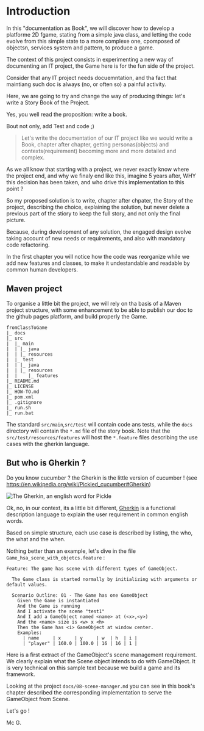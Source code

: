 # Introduction

In this "documentation as Book", we will discover how to develop a platforme 2D fgame, stating from a simple java class, and letting  the code evolve from this simple state to a more complexe one, cpomposed of objectsn, services system and pattern, to produce a game.

The context of this project consists in experimenting a new way of documenting an IT project, the Game here is for the fun side of the project.

Consider that any IT project needs docuemntation, and tha fact that maintiang such doc is always (no, or often so) a painful activity. 

Here, we are going to try and change the way of producing things: let's write a Story Book of the Project.

Yes, you well read the proposition: write a book.

Bout not only, add Test and code ;)

> Let's write the documentation of our IT project like we would write a Book, chapter after chapter, getting personas(objects) and contexts(requirement) becoming more and more detailed and complex.

As we all know that starting with a project, we never exactly know where the project end, and why we finaly end like this, imagine 5 years after, WHY this decision has been taken, and who drive this implementation to this point ?

So my proposed solution is to write, chapter after chpater, the Story of the project, describing the choice, explaining the solution, but never delete a previous part of the stiory to keep the full story, and not only the final picture.

Because, during development of any solution, the engaged design evolve taking account of new needs or requirements, and also with mandatory code refactoring.

In the first chapter you will notice how the code was reorganize while we add new features and classes, to make it undestandable and readable by common human developers.

## Maven project

To organise a little bit the project, we will rely on tha basis of a Maven project structure, with some enhancement to be able to publish our doc to the github pages platform, and build properly the Game.

```text
fromClassToGame
|_ docs
|_ src
|  |_ main
|  | |_ java
|  | |_ resources
|  |_ test
|  | |_ java
|  | |_ resources
|  |    |_ features
|_ README.md
|_ LICENSE
|_ HOW-TO.md
|_ pom.xml
|_ .gitignore
|_ run.sh
|_ run.bat
```

The standard `src/main`,`src/test` will contain code ans tests, while the `docs` directory will contain the `*.md` file of the story book.
Note that the  `src/test/resources/features` will host the `*.feature` files describing the use cases with the gherkin language.


## But who is Gherkin ?

Do you know cucumber ?  the Gherkin is the little version of cucumber ! (see https://en.wikipedia.org/wiki/Pickled_cucumber#Gherkin)

![The Gherkin, an english word for Pickle](https://upload.wikimedia.org/wikipedia/commons/b/bb/Pickle.jpg "The english Pickel: the Gherkin !")

Ok, no, in our context, its a little bit different, [Gherkin](https://cucumber.io/docs/guides/overview/#what-is-gherkin "see and discover the real gherkin cucumber langage") is a functional description language to explain the user requirement in common english words.

Based on simple structure, each use case is described by listing, the who, the what and the when.

Nothing better than an example, let's dive in the file `Game_hsa_scene_with_objetcs.feature` :

```gherkin
Feature: The game has scene with different types of GameObject.

  The Game class is started normally by initializing with arguments or default values.

  Scenario Outline: 01 - The Game has one GameObject
    Given the Game is instantiated
    And the Game is running
    And I activate the scene "test1"
    And I add a GameObject named <name> at (<x>,<y>)
    And the <name> size is <w> x <h>
    Then the Game has <i> GameObject at window center.
    Examples:
      | name     | x     | y     | w  | h  | i |
      | "player" | 160.0 | 100.0 | 16 | 16 | 1 |
```

Here is a first extract of the GameObject's scene management requirement. We clearly explain what the Scene object intends to do with GameObject. It is very technical on this sample text because we build a game and its framework.

Looking at the project `docs/08-scene-manager.md` you can see in this book's chapter described the corresponding implementation to serve the GameObject from Scene.


Let's go !

Mc G.
